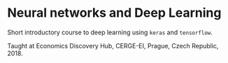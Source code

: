 # Neural networks and Deep Learning

Short introductory course to deep learning using `keras` and `tensorflow`. 

Taught at Economics Discovery Hub, CERGE-EI, Prague, Czech Republic, 2018.
